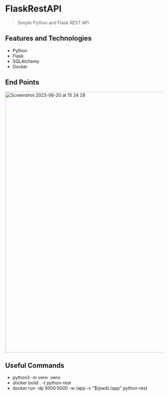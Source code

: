 # FlaskRestAPI

> Simple Python and Flask REST API

## Features and Technologies 

 - Python
 - Flask
 - SQLAlchemy
 - Docker


## End Points
<img width="831" alt="Screenshot 2023-06-20 at 15 24 28" src="https://github.com/MBeattie02/FlaskRestAPI/assets/91721899/b288cac4-288e-4375-8653-bf2b7527f02c">

## Useful Commands

 - python3 -m venv .venv
 - docker build . -t python-rest
 - docker run -dp 5000:5000 -w /app -v "$(pwd):/app" python-rest 
